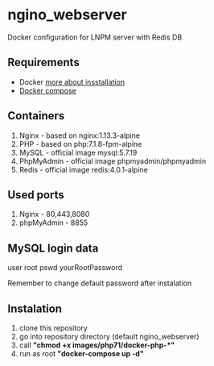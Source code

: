 # ngino_webserver
Docker configuration for LNPM server with Redis DB


## Requirements
* Docker [more about insstallation](https://docs.docker.com/engine/installation)
* [Docker compose](https://github.com/docker/compose)


## Containers
1. Nginx    - based on nginx:1.13.3-alpine
2. PHP      - based on php:7.1.8-fpm-alpine
3. MySQL    - official image mysql:5.7.19
4. PhpMyAdmin - official image phpmyadmin/phpmyadmin
5. Redis    - official image redis:4.0.1-alpine

## Used ports
1. Nginx    - 80,443,8080
2. phpMyAdmin - 8855

## MySQL login data
user root
pswd yourRootPassword

Remember to change default password after instalation

## Instalation
1. clone this repository
2. go into repository directory (default ngino_webserver)
3. call **"chmod +x images/php71/docker-php-*"**
3. run as root **"docker-compose up -d"**
